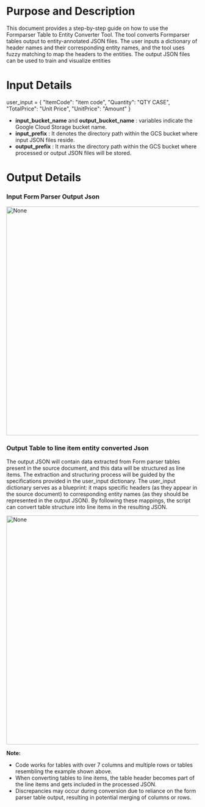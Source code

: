 # Purpose and Description

This document provides a step-by-step guide on how to use the Formparser Table to Entity Converter Tool. The tool converts Formparser tables output to entity-annotated JSON files. The user inputs a dictionary of header names and their corresponding entity names, and the tool uses fuzzy matching to map the headers to the entities. The output JSON files can be used to train and visualize entities

# Input Details

user_input = {
    "ItemCode": "item code",
    "Quantity": "QTY CASE",
    "TotalPrice": "Unit Price", 
    "UnitPrice": "Amount"
}
* **input_bucket_name** and **output_bucket_name** : variables indicate the Google Cloud Storage bucket name.
* **input_prefix** : It denotes the directory path within the GCS bucket where input JSON files reside.
* **output_prefix** : It marks the directory path within the GCS bucket where processed or output JSON files will be stored.

# Output Details 

### Input Form Parser Output Json 

<img src="./images/input.png" width=600 height=600 alt="None">


### Output Table to line item entity converted Json

The output JSON will contain data extracted from Form parser tables present in the source document, and this data will be structured as line items. The extraction and structuring process will be guided by the specifications provided in the user_input dictionary. The user_input dictionary serves as a blueprint: it maps specific headers (as they appear in the source document) to corresponding entity names (as they should be represented in the output JSON). By following these mappings, the script can convert table structure into line items in the resulting JSON.

<img src="./images/output.png" width=600 height=600 alt="None">

**Note:**
* Code works for tables with over 7 columns and multiple rows or tables resembling the example shown above.
* When converting tables to line items, the table header becomes part of the line items and gets included in the processed JSON.
* Discrepancies may occur during conversion due to reliance on the form parser table output, resulting in potential merging of columns or rows.

